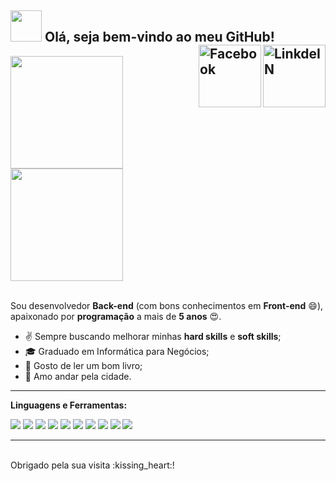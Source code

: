 <h2>
  <img src="https://media.giphy.com/media/VgCDAzcKvsR6OM0uWg/giphy.gif" width="50">  Olá, seja bem-vindo ao meu GitHub!
    <a href="https://br.linkedin.com/in/antony-charles-lima-reis"  target="_blank">
      <img align="right" alt="LinkdeIN" width="100px" src="https://img.shields.io/badge/LinkedIn-0077B5?style=for-the-badge&logo=linkedin&logoColor=white" />
    </a>
    <a href="https://www.facebook.com/antony.charles.dev/" target="_blank">
       <img align="right" alt="Facebook" width="100px" src="https://img.shields.io/badge/Facebook-1877F2?style=for-the-badge&logo=facebook&logoColor=white"/>
    </a>
</h2>

 <div>
  <a href="https://github.com/antonycharles" target="_blank">
    <img height="180em" src="https://github-readme-stats.vercel.app/api?username=antonycharles&show_icons=true&theme=react&include_all_commits=true&count_private=true"/>
  </a>
  <a href="https://github.com/antonycharles" target="_blank">
    <img height="180em" src="https://github-readme-stats.vercel.app/api/top-langs/?username=antonycharles&layout=compact&langs_count=7&theme=react"/>
  </a>
</div>
</br>

Sou desenvolvedor **Back-end** (com bons conhecimentos em **Front-end** :smile:), apaixonado por **programação** a mais de **5 anos** :heart_eyes:.


* :v: Sempre buscando melhorar minhas **hard skills** e **soft skills**;
* :mortar_board: Graduado em Informática para Negócios;
* :closed_book: Gosto de ler um bom livro;
* :running: Amo andar pela cidade.

----

**Linguagens e Ferramentas:**  

<span><img src="https://img.shields.io/badge/C%23-239120?style=for-the-badge&logo=c-sharp&logoColor=white"/></span>
<span><img src="https://img.shields.io/badge/JavaScript-323330?style=for-the-badge&logo=javascript&logoColor=F7DF1E"/></span>
<span><img src ="https://img.shields.io/badge/HTML-239120?style=for-the-badge&logo=html5&logoColor=white"/></span>
<span><img src="https://img.shields.io/badge/.NET-5C2D91?style=for-the-badge&logo=.net&logoColor=white"/></span>
<span><img src="https://img.shields.io/badge/CSS3-1572B6?style=for-the-badge&logo=css3&logoColor=white"/></span>
<span><img src="https://img.shields.io/badge/PHP-777BB4?style=for-the-badge&logo=php&logoColor=white"/></span>
<span><img src="https://img.shields.io/badge/Ubuntu-E95420?style=for-the-badge&logo=ubuntu&logoColor=white"/></span>
<span><img src="https://img.shields.io/badge/jQuery-0769AD?style=for-the-badge&logo=jquery&logoColor=white"/></span>
<span><img src="https://img.shields.io/badge/MySQL-00000F?style=for-the-badge&logo=mysql&logoColor=white"/></span>
<span><img src="https://img.shields.io/badge/Windows-0078D6?style=for-the-badge&logo=windows&logoColor=white"/></span>

----
</br>
Obrigado pela sua visita :kissing_heart:!
